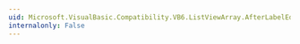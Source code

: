 ```yaml
---
uid: Microsoft.VisualBasic.Compatibility.VB6.ListViewArray.AfterLabelEdit
internalonly: False
---
```

